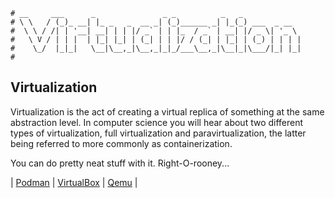 ```text
# __     ___      _               _ _          _   _
# \ \   / (_)_ __| |_ _   _  __ _| (_)______ _| |_(_) ___  _ __
#  \ \ / /| | '__| __| | | |/ _` | | |_  / _` | __| |/ _ \| '_ \
#   \ V / | | |  | |_| |_| | (_| | | |/ / (_| | |_| | (_) | | | |
#    \_/  |_|_|   \__|\__,_|\__,_|_|_/___\__,_|\__|_|\___/|_| |_|
#
```

## Virtualization

Virtualization is the act of creating a virtual replica of something at the same abstraction level. In
computer science you will hear about two different types of virtualization, full virtualization and
paravirtualization, the latter being referred to more commonly as containerization. 

You can do pretty neat stuff with it. Right-O-rooney...

| [Podman](podman) | [VirtualBox](virtualbox) | [Qemu](qemu) |


